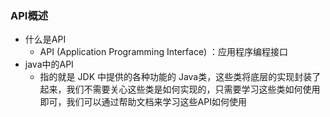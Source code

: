 ### API概述

* 什么是API
  * API (Application Programming Interface) ：应用程序编程接口
* java中的API
  * 指的就是 JDK 中提供的各种功能的 Java类，这些类将底层的实现封装了起来，我们不需要关心这些类是如何实现的，只需要学习这些类如何使用即可，我们可以通过帮助文档来学习这些API如何使用

